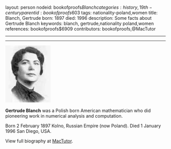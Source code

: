 layout: person
nodeid: bookofproofs$Blanch
categories: history,19th-century
parentid: bookofproofs$603
tags: nationality-poland,women
title: Blanch, Gertrude
born: 1897
died: 1996
description: Some facts about Gertrude Blanch
keywords: blanch, gertrude,nationality poland,women
references: bookofproofs$6909
contributors: bookofproofs,@MacTutor

---


---

![Blanch.jpg](https://github.com/bookofproofs/bookofproofs.github.io/blob/main/_sources/_assets/images/portraits/Blanch.jpg?raw=true)

**Gertrude Blanch**  was a Polish born American mathematician who did pioneering work in numerical analysis and computation.

Born 2 February 1897 Kolno, Russian Empire (now Poland). Died 1 January 1996 San Diego, USA.


View full biography at [MacTutor](https://mathshistory.st-andrews.ac.uk/Biographies/Blanch/).